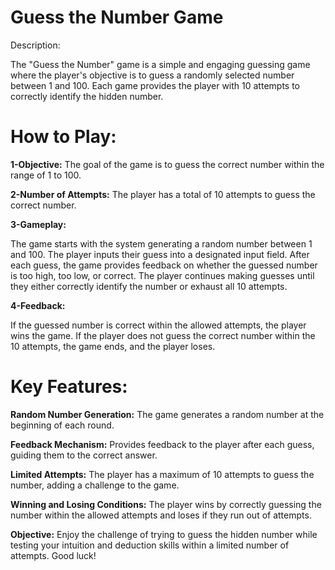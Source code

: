 # Guess the Number Game

Description:

The "Guess the Number" game is a simple and engaging guessing game where the player's objective is to guess a randomly selected number between 1 and 100. Each game provides the player with 10 attempts to correctly identify the hidden number.

# How to Play:

**1-Objective:** The goal of the game is to guess the correct number within the range of 1 to 100.

**2-Number of Attempts:** The player has a total of 10 attempts to guess the correct number.

**3-Gameplay:**

The game starts with the system generating a random number between 1 and 100.
The player inputs their guess into a designated input field.
After each guess, the game provides feedback on whether the guessed number is too high, too low, or correct.
The player continues making guesses until they either correctly identify the number or exhaust all 10 attempts.

**4-Feedback:**

If the guessed number is correct within the allowed attempts, the player wins the game.
If the player does not guess the correct number within the 10 attempts, the game ends, and the player loses.

# Key Features:

**Random Number Generation:** The game generates a random number at the beginning of each round.

**Feedback Mechanism:** Provides feedback to the player after each guess, guiding them to the correct answer.

**Limited Attempts:** The player has a maximum of 10 attempts to guess the number, adding a challenge to the game.

**Winning and Losing Conditions:** The player wins by correctly guessing the number within the allowed attempts and loses if they run out of attempts.

**Objective:** Enjoy the challenge of trying to guess the hidden number while testing your intuition and deduction skills within a limited number of attempts. Good luck!





